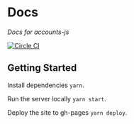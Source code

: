 # Docs

_Docs for accounts-js_

[![Circle CI](https://circleci.com/gh/accounts-js/docs.svg?style=shield)](https://circleci.com/gh/accounts-js/docs)

## Getting Started

Install dependencies `yarn`.

Run the server locally `yarn start`.

Deploy the site to gh-pages `yarn deploy`.
